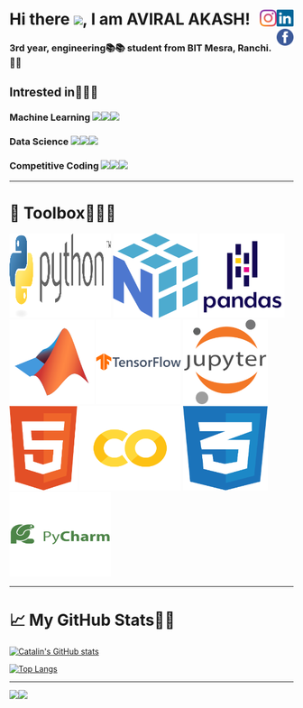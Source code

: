 # Hi there <img src="https://raw.githubusercontent.com/MartinHeinz/MartinHeinz/master/wave.gif" width="30px">, I am AVIRAL AKASH! <a href="https://www.linkedin.com/in/aviral-akash-54a929213/"><img src="linkedin-icon-2.svg" height="30px" width="30px" align="right"></a> <a href="https://www.instagram.com/_avi.kash_/"><img src="instagram-2016-6.svg" height="30px" width="30px" align="right"></a>  <a href="https://www.facebook.com/aviral.akash"><img src="facebook-3.svg" height="30px" width="30px" align="right"></a>
  
### 3rd year, engineering📚📚 student from BIT Mesra, Ranchi.🏫🏫<p>


## Intrested in🔻🔻🔻 <p>
### Machine Learning <img src="https://tenor.com/view/robot-joypixels-look-around-android-hardworking-gif-17554204.gif" width="40px"><img src="https://tenor.com/view/robot-joypixels-look-around-android-hardworking-gif-17554204.gif" width="40px"><img src="https://tenor.com/view/robot-joypixels-look-around-android-hardworking-gif-17554204.gif" width="40px"><p>
### Data Science <img src="https://tenor.com/view/flow-computer-gif-21941444.gif" width="40px"><img src="https://tenor.com/view/flow-computer-gif-21941444.gif" width="40px"><img src="https://tenor.com/view/flow-computer-gif-21941444.gif" width="40px"><p>
### Competitive Coding <img src="https://tenor.com/view/cyberpunk-hacker-gif-5648977.gif" width="40px"><img src="https://tenor.com/view/cyberpunk-hacker-gif-5648977.gif" width="40px"><img src="https://tenor.com/view/cyberpunk-hacker-gif-5648977.gif" width="40px"><p>

---

# 🧰 Toolbox🔻🔻🔻


<img src="python-3.svg" alt="PYTHON Logo" width="180" height="150"> <img src="numpy-1.svg" alt="NUMPY Logo" width="150" height="150"> <img src="pandas-original-wordmark.svg" alt="PANDAS Logo" width="150" height="150"> <img src="matlab-original.svg" alt="MATLAB Logo" width="150" height="150"> <img src="tensorflow-original-wordmark.svg" alt="TENSORFLOW Logo" width="150" height="150"> <img src="jupyter-original-wordmark.svg" alt="JUPITER Logo" width="150" height="150">  <img src="html-1.svg" alt="PYTHON Logo" width="120" height="150" left-padding="150">      <img src="CoLaboratory-01.svg" alt="NUMPY Logo" width="180" height="150" >  <img src="css-3.svg" alt="PYTHON Logo" width="150" height="150"><img src="pycharm-plain-wordmark.svg" alt="NUMPY Logo" width="180" height="150" >   

---


# &#x1f4c8; My GitHub Stats🔻🔻



[![Catalin's GitHub stats](https://github-readme-stats.vercel.app/api?username=AVIRALAKASH&theme=radical)](https://github.com/anuraghazra/github-readme-stats)

[![Top Langs](https://github-readme-stats.vercel.app/api/top-langs/?username=AVIRALAKASH&hide=java,html,css&theme=radical)](https://github.com/anuraghazra/github-readme-stats)

---
<img src="https://tenor.com/view/thanks-thankyou-gif-19723105.gif" width="150px" ><img src="https://tenor.com/view/thanks-thankyou-gif-19723105.gif" width="150px" >







